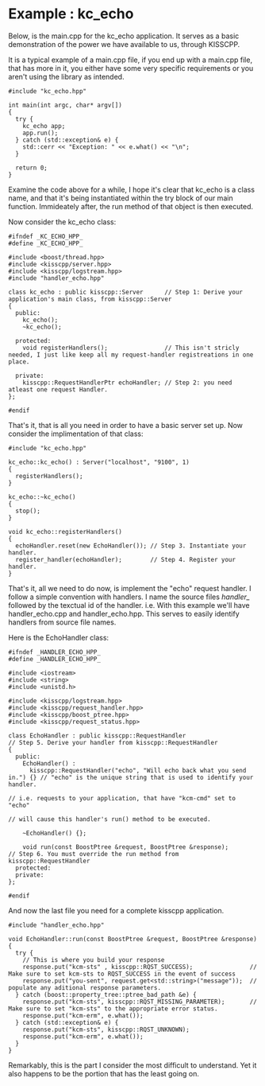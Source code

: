 # Example : kc_echo

Below, is the main.cpp for the kc\_echo application. It serves as a basic
demonstration of the power we have available to us, through KISSCPP.

It is a typical example of a main.cpp file, if you end up with a main.cpp
file, that has more in it, you either have some very specific requirements
or you aren't using the library as intended.

~~~~(main.cpp)
#include "kc_echo.hpp"

int main(int argc, char* argv[])
{
  try {
    kc_echo app;
    app.run();
  } catch (std::exception& e) {
    std::cerr << "Exception: " << e.what() << "\n";
  }

  return 0;
}
~~~~

Examine the code above for a while, I hope it's clear that kc\_echo is a class
name, and that it's being instantiated within the try block of our main function.
Immideately after, the run method of that object is then executed.

Now consider the kc\_echo class:

~~~~(kc_echo.hpp)
#ifndef _KC_ECHO_HPP_
#define _KC_ECHO_HPP_

#include <boost/thread.hpp>
#include <kisscpp/server.hpp>
#include <kisscpp/logstream.hpp>
#include "handler_echo.hpp"

class kc_echo : public kisscpp::Server      // Step 1: Derive your application's main class, from kisscpp::Server
{
  public:
    kc_echo();
    ~kc_echo();

  protected:
    void registerHandlers();                // This isn't stricly needed, I just like keep all my request-handler registreations in one place.

  private:
    kisscpp::RequestHandlerPtr echoHandler; // Step 2: you need atleast one request Handler.
};

#endif
~~~~

That's it, that is all you need in order to have a basic server set up.
Now consider the implimentation of that class:

~~~~(kc_echo.cpp)
#include "kc_echo.hpp"

kc_echo::kc_echo() : Server("localhost", "9100", 1)
{
  registerHandlers();
}

kc_echo::~kc_echo()
{
  stop();
}

void kc_echo::registerHandlers()
{
  echoHandler.reset(new EchoHandler()); // Step 3. Instantiate your handler.
  register_handler(echoHandler);        // Step 4. Register your handler.
}
~~~~

That's it, all we need to do now, is implement the "echo" request handler.
I follow a simple convention with handlers. I name the source files *handler_*
followed by the texctual id of the handler.
i.e. With this example we'll have handler_echo.cpp and handler_echo.hpp.
This serves to easily identify handlers from source file names.

Here is the EchoHandler class:
~~~~(handler_echo.hpp)
#ifndef _HANDLER_ECHO_HPP_
#define _HANDLER_ECHO_HPP_

#include <iostream>
#include <string>
#include <unistd.h>

#include <kisscpp/logstream.hpp>
#include <kisscpp/request_handler.hpp>
#include <kisscpp/boost_ptree.hpp>
#include <kisscpp/request_status.hpp>

class EchoHandler : public kisscpp::RequestHandler                           // Step 5. Derive your handler from kisscpp::RequestHandler
{
  public:
    EchoHandler() :
      kisscpp::RequestHandler("echo", "Will echo back what you send in.") {} // "echo" is the unique string that is used to identify your handler.
                                                                             // i.e. requests to your application, that have "kcm-cmd" set to "echo"
                                                                             // will cause this handler's run() method to be executed.

    ~EchoHandler() {};

    void run(const BoostPtree &request, BoostPtree &response);               // Step 6. You must override the run method from kisscpp::RequestHandler
  protected:
  private:
};

#endif
~~~~

And now the last file you need for a complete kisscpp application.

~~~~(handler_echo.cpp)
#include "handler_echo.hpp"

void EchoHandler::run(const BoostPtree &request, BoostPtree &response)
{
  try {
    // This is where you build your response
    response.put("kcm-sts" , kisscpp::RQST_SUCCESS);                // Make sure to set kcm-sts to RQST_SUCCESS in the event of success
    response.put("you-sent", request.get<std::string>("message"));  // populate any aditional response parameters.
  } catch (boost::property_tree::ptree_bad_path &e) {
    response.put("kcm-sts", kisscpp::RQST_MISSING_PARAMETER);       // Make sure to set "kcm-sts" to the appropriate error status.
    response.put("kcm-erm", e.what());
  } catch (std::exception& e) {
    response.put("kcm-sts", kisscpp::RQST_UNKNOWN);                    
    response.put("kcm-erm", e.what());
  }
}
~~~~

Remarkably, this is the part I consider the most difficult to understand. Yet it
also happens to be the portion that has the least going on.

